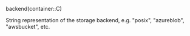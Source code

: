 backend(container::C)

String representation of the storage backend, e.g. "posix", "azureblob", "awsbucket", etc.
